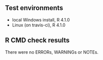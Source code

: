 ## Test environments
* local Windows install, R 4.1.0
* Linux (on travis-ci), R 4.1.0

## R CMD check results
There were no ERRORs, WARNINGs or NOTEs. 
